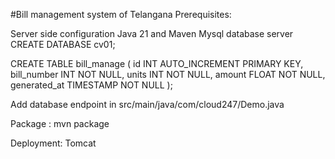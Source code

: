 #Bill management system of Telangana
Prerequisites:

Server side configuration
Java 21 and Maven
Mysql database server
CREATE DATABASE cv01;

CREATE TABLE bill_manage (
    id INT AUTO_INCREMENT PRIMARY KEY,
    bill_number INT NOT NULL,
    units INT NOT NULL,
    amount FLOAT NOT NULL,
    generated_at TIMESTAMP NOT NULL
);

Add database endpoint in src/main/java/com/cloud247/Demo.java

Package :
mvn package

Deployment:
Tomcat
